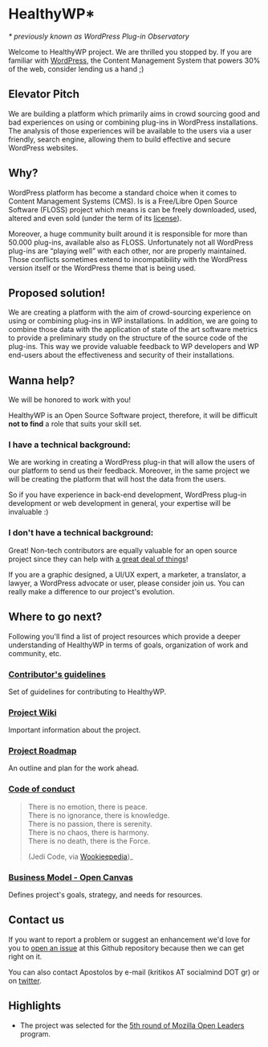 # HealthyWP*

_* previously known as WordPress Plug-in Observatory_

Welcome to HealthyWP project. We are thrilled you stopped by. If you are familiar with [WordPress](http://www.wordpress.org), the Content Management System that powers 30% of the web, consider lending us a hand ;)

## Elevator Pitch

We are building a platform which primarily aims in crowd sourcing good and bad experiences on using or combining plug-ins in WordPress installations. The analysis of those experiences will be available to the users via a user friendly, search engine, allowing them to build effective and secure WordPress websites.


## Why?

WordPress platform has become a standard choice when it comes to Content Management Systems (CMS). Is is a Free/Libre Open Source Software (FLOSS) project which means is can be freely downloaded, used, altered and even sold (under the term of its [license](https://wordpress.org/about/license/)).

Moreover, a huge community built around it is responsible for more than 50.000 plug-ins, available also as FLOSS. Unfortunately not all WordPress plug-ins are “playing well” with each other, nor are properly maintained. Those conflicts sometimes extend to incompatibility with the WordPress version itself or the WordPress theme that is being used.

## Proposed solution!

We are creating a platform with the aim of crowd-sourcing experience on using or combining plug-ins in WP installations. In addition, we are going to combine those data with the application of state of the art software metrics to provide a preliminary study on the structure of the source code of the plug-ins. This way we provide valuable feedback to WP developers and WP end-users about the effectiveness and security of their installations. 


## Wanna help?

We will be honored to work with you! 

HealthyWP is an Open Source Software project, therefore, it will be difficult __not to find__ a role that suits your skill set.

### I __have__ a technical background:

We are working in creating a WordPress plug-in that will allow the users of our platform to send us their feedback. Moreover, in the same project we will be creating the platform that will host the data from the users. 

So if you have experience in back-end development, WordPress plug-in development or web development in general, your expertise will be invaluable :)

### I __don't__ have a technical background:

Great! Non-tech contributors are equally valuable for an open source project since they can help with [a great deal of things](https://opensource.com/life/16/1/8-ways-contribute-open-source-without-writing-code)! 

If you are a graphic designed, a UI/UX expert, a marketer, a translator, a lawyer, a WordPress advocate or user, please consider join us. You can really make a difference to our project's evolution.

## Where to go next?

Following you'll find a list of project resources which provide a deeper understanding of HealthyWP in terms of goals, organization of work and community, etc.
 
### [Contributor's guidelines](https://github.com/socialmind/wordpress-plugin-observatory/blob/master/CONTRIBUTING.md) 

Set of guidelines for contributing to HealthyWP.

### [Project Wiki](https://github.com/socialmind/wordpress-plugin-observatory/wiki)

Important information about the project. 

### [Project Roadmap](https://github.com/socialmind/wordpress-plugin-observatory/wiki/Roadmap)

An outline and plan for the work ahead.  

### [Code of conduct](https://github.com/socialmind/wordpress-plugin-observatory/blob/master/Code-Of-Conduct.md) 

> There is no emotion, there is peace.  
> There is no ignorance, there is knowledge.  
> There is no passion, there is serenity.  
> There is no chaos, there is harmony.  
> There is no death, there is the Force.  
>  
>(Jedi Code, via [Wookieepedia](http://starwars.wikia.com/wiki/Jedi_Code))_

### [Business Model - Open Canvas](https://docs.google.com/presentation/d/1mA3lTrXo4gmmaws6mnya8IquVIEC9OK9JcxgD829RUg/edit) 

 Defines project's goals, strategy, and needs for resources.

## Contact us

If you want to report a problem or suggest an enhancement we'd love for you to [open an issue](https://github.com/socialmind/wordpress-plugin-observatory/issues) at this Github repository because then we can get right on it. 

You can also contact Apostolos by e-mail (kritikos AT socialmind DOT gr) or on [twitter](http://www.twitter.com/akritiko).

## Highlights

- The project was selected for the [5th round of Mozilla Open Leaders](https://mozilla.github.io/leadership-training/round-5/projects/#wordpress-plugin-observatory) program.
